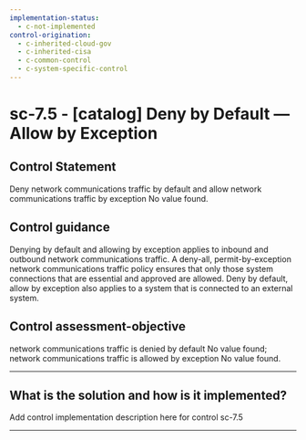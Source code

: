 ```yaml
---
implementation-status:
  - c-not-implemented
control-origination:
  - c-inherited-cloud-gov
  - c-inherited-cisa
  - c-common-control
  - c-system-specific-control
---
```


# sc-7.5 - \[catalog\] Deny by Default — Allow by Exception

## Control Statement

Deny network communications traffic by default and allow network communications traffic by exception No value found.

## Control guidance

Denying by default and allowing by exception applies to inbound and outbound network communications traffic. A deny-all, permit-by-exception network communications traffic policy ensures that only those system connections that are essential and approved are allowed. Deny by default, allow by exception also applies to a system that is connected to an external system.

## Control assessment-objective

network communications traffic is denied by default No value found;
network communications traffic is allowed by exception No value found.

______________________________________________________________________

## What is the solution and how is it implemented?

Add control implementation description here for control sc-7.5

______________________________________________________________________
